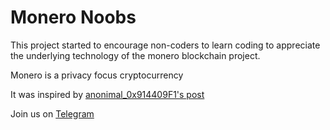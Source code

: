 # Monero Noobs

This project started to encourage non-coders to learn coding to appreciate the underlying technology of the monero blockchain project.

Monero is a privacy focus cryptocurrency

It was inspired by [anonimal_0x914409F1's post](https://www.reddit.com/r/Monero/comments/6de6gx/opinion_why_im_holding_xmr_and_will_continue_to/)

Join us on [Telegram](https://t.me/moneronoobs)
